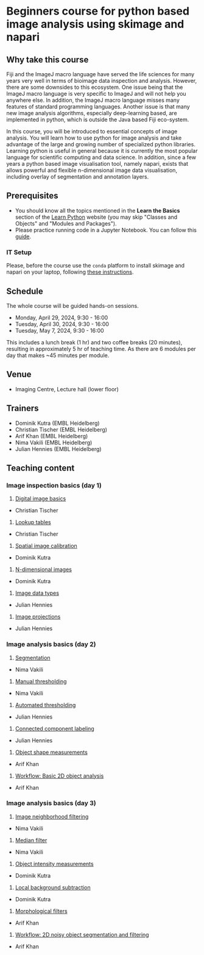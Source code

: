 # Beginners course for python based image analysis using skimage and napari

## Why take this course

Fiji and the ImageJ macro language have served the life sciences for many years very well in terms of bioimage data inspection and analysis. However, there are some downsides to this ecosystem. One issue being that the ImageJ macro language is very specific to ImageJ and will not help you anywhere else. In addition, the ImageJ macro language misses many features of standard programming languages. Another issue is that many new image analysis algorithms, especially deep-learning based, are implemented in python, which is outside the Java based Fiji eco-system.

In this course, you will be introduced to essential concepts of image analysis. You will learn how to use python for image analysis and take advantage of the large and growing number of specialized python libraries. Learning python is useful in general because it is currently the most popular language for scientific computing and data science. In addition, since a few years a python based image visualisation tool, namely napari, exists that allows powerful and flexible n-dimensional image data visualisation, including overlay of segmentation and annotation layers.

## Prerequisites

* You should know all the topics mentioned in the **Learn the Basics** section of the [Learn Python](https://www.learnpython.org/en/Welcome) website (you may skip "Classes and Objects" and "Modules and Packages").
* Please practice running code in a Jupyter Notebook. You can follow this [guide](https://jupyter.org/try-jupyter/retro/notebooks/?path=notebooks/Intro.ipynb).

### IT Setup

Please, before the course use the `conda` platform to install skimage and napari on your laptop, following [these instructions](https://neubias.github.io/training-resources/tool_installation/index.html#skimage_napari). 

## Schedule

The whole course will be guided hands-on sessions.

- Monday, April 29, 2024, 9:30 - 16:00 
- Tuesday, April 30, 2024, 9:30 - 16:00
- Tuesday, May 7, 2024, 9:30 - 16:00

This includes a lunch break (1 hr) and two coffee breaks (20 minutes), resulting in approximately 5 hr of teaching time.
As there are 6 modules per day that makes ~45 minutes per module.

## Venue

- Imaging Centre, Lecture hall (lower floor)

## Trainers

- Dominik Kutra (EMBL Heidelberg)
- Christian Tischer (EMBL Heidelberg)
- Arif Khan (EMBL Heidelberg)
- Nima Vakili (EMBL Heidelberg)
- Julian Hennies (EMBL Heidelberg)

## Teaching content

### Image inspection basics (day 1)

1. [Digital image basics](https://neubias.github.io/training-resources/pixels/index.html)
  - Christian Tischer 
1. [Lookup tables](https://neubias.github.io/training-resources/lut/index.html)
  - Christian Tischer
1. [Spatial image calibration](https://neubias.github.io/training-resources/spatial_calibration/index.html) 
  - Dominik Kutra
1. [N-dimensional images](https://neubias.github.io/training-resources/multidimensional_image_basics/index.html)
  - Dominik Kutra
1. [Image data types](https://neubias.github.io/training-resources/datatypes/index.html) 
  - Julian Hennies
1. [Image projections](https://neubias.github.io/training-resources/projections/index.html)
  - Julian Hennies

### Image analysis basics (day 2)

1. [Segmentation](https://neubias.github.io/training-resources/segmentation/index.html)
  - Nima Vakili
1. [Manual thresholding](https://neubias.github.io/training-resources/binarization/index.html)
  - Nima Vakili
1. [Automated thresholding](https://neubias.github.io/training-resources/auto_threshold/index.html) 
  - Julian Hennies
1. [Connected component labeling](https://neubias.github.io/training-resources/connected_components/index.html)
  - Julian Hennies
1. [Object shape measurements](https://neubias.github.io/training-resources/measure_shapes/index.html)
  - Arif Khan
1. [Workflow: Basic 2D object analysis](https://neubias.github.io/training-resources/workflow_segment_2d_nuclei_measure_shape/index.html)
  - Arif Khan

### Image analysis basics (day 3)

1. [Image neighborhood filtering](https://neubias.github.io/training-resources/filter_neighbourhood/index.html)
  - Nima Vakili
1. [Median filter](https://neubias.github.io/training-resources/median_filter/index.html)
  - Nima Vakili
1. [Object intensity measurements](https://neubias.github.io/training-resources/measure_intensities/index.html)
  - Dominik Kutra
1. [Local background subtraction](https://neubias.github.io/training-resources/local_background_correction/index.html)
  - Dominik Kutra
1. [Morphological filters](https://neubias.github.io/training-resources/filter_morphological/index.html)
  - Arif Khan
1. [Workflow: 2D noisy object segmentation and filtering](https://neubias.github.io/training-resources/workflow_segment_2d_noisy_nuclei_filter_objects_measure_shape/index.html)
  - Arif Khan
